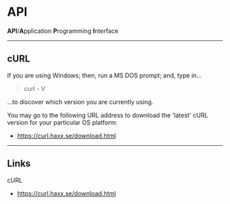 # API
**API**/**A**pplication **P**rogramming **I**nterface

-----

## cURL

If you are using Windows; then, run a MS DOS prompt; and, type in...    

> curl - V

...to discover which version you are currently using.

You may go to the following URL address to download the 'latest' cURL version for your particular OS platform:    

* https://curl.haxx.se/download.html

-----

## Links

cURL   
* https://curl.haxx.se/download.html
